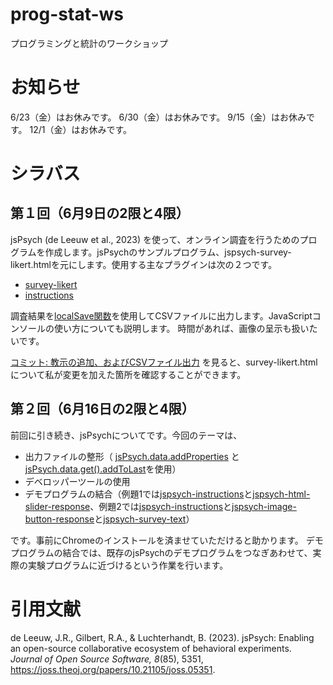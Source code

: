# prog-stat-ws
プログラミングと統計のワークショップ

# お知らせ
6/23（金）はお休みです。
6/30（金）はお休みです。
9/15（金）はお休みです。
12/1（金）はお休みです。

# シラバス

## 第１回（6月9日の2限と4限）
jsPsych (de Leeuw et al., 2023) を使って、オンライン調査を行うためのプログラムを作成します。jsPsychのサンプルプログラム、jspsych-survey-likert.htmlを元にします。使用する主なプラグインは次の２つです。
- [survey-likert](https://www.jspsych.org/7.3/plugins/survey-likert/)
- [instructions](https://www.jspsych.org/7.3/plugins/instructions/)

調査結果を[localSave関数](https://www.jspsych.org/7.3/reference/jspsych-data/#localsave)を使用してCSVファイルに出力します。JavaScriptコンソールの使い方についても説明します。
時間があれば、画像の呈示も扱いたいです。

[コミット: 教示の追加、およびCSVファイル出力](https://github.com/kurokida/prog-stat-ws/commit/9f1db281e8ecad6e6851be7643921b42833ed24a) を見ると、survey-likert.htmlについて私が変更を加えた箇所を確認することができます。

## 第２回（6月16日の2限と4限）
前回に引き続き、jsPsychについてです。今回のテーマは、
- 出力ファイルの整形（ [jsPsych.data.addProperties](https://www.jspsych.org/7.3/reference/jspsych-data/#jspsychdataaddproperties) と [jsPsych.data.get().addToLast](https://www.jspsych.org/7.3/reference/jspsych-data/#addtolast)を使用）
- デベロッパーツールの使用
- デモプログラムの結合（例題1では[jspsych-instructions](https://github.com/jspsych/jsPsych/blob/main/examples/jspsych-instructions.html)と[jspsych-html-slider-response](https://github.com/jspsych/jsPsych/blob/main/examples/jspsych-html-slider-response.html)、例題2では[jspsych-instructions](https://github.com/jspsych/jsPsych/blob/main/examples/jspsych-instructions.html)と[jspsych-image-button-response](https://github.com/jspsych/jsPsych/blob/main/examples/jspsych-image-button-response.html)と[jspsych-survey-text](https://github.com/jspsych/jsPsych/blob/main/examples/jspsych-survey-text.html)）

です。事前にChromeのインストールを済ませていただけると助かります。
デモプログラムの結合では、既存のjsPsychのデモプログラムをつなぎあわせて、実際の実験プログラムに近づけるという作業を行います。

# 引用文献
de Leeuw, J.R., Gilbert, R.A., & Luchterhandt, B. (2023). jsPsych: Enabling an open-source collaborative ecosystem of behavioral experiments. *Journal of Open Source Software, 8*(85), 5351, https://joss.theoj.org/papers/10.21105/joss.05351.